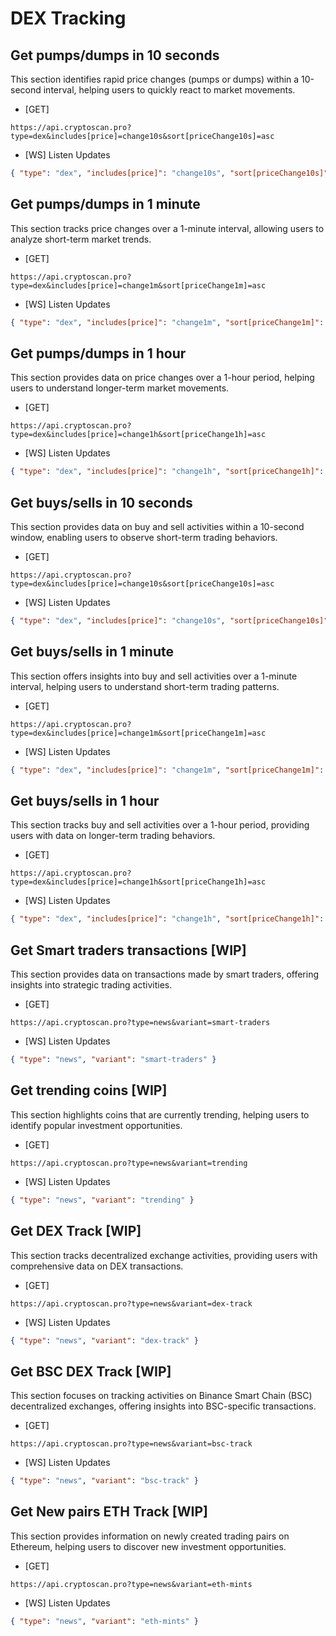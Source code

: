 # DEX Tracking

## Get pumps/dumps in 10 seconds

This section identifies rapid price changes (pumps or dumps) within a 10-second interval, helping users to quickly react to market movements.

- [GET]

```
https://api.cryptoscan.pro?type=dex&includes[price]=change10s&sort[priceChange10s]=asc
```

- [WS] Listen Updates

```json
{ "type": "dex", "includes[price]": "change10s", "sort[priceChange10s]": "asc" }
```

## Get pumps/dumps in 1 minute

This section tracks price changes over a 1-minute interval, allowing users to analyze short-term market trends.

- [GET]

```
https://api.cryptoscan.pro?type=dex&includes[price]=change1m&sort[priceChange1m]=asc
```

- [WS] Listen Updates

```json
{ "type": "dex", "includes[price]": "change1m", "sort[priceChange1m]": "asc" }
```

## Get pumps/dumps in 1 hour

This section provides data on price changes over a 1-hour period, helping users to understand longer-term market movements.

- [GET]

```
https://api.cryptoscan.pro?type=dex&includes[price]=change1h&sort[priceChange1h]=asc
```

- [WS] Listen Updates

```json
{ "type": "dex", "includes[price]": "change1h", "sort[priceChange1h]": "asc" }
```

## Get buys/sells in 10 seconds

This section provides data on buy and sell activities within a 10-second window, enabling users to observe short-term trading behaviors.

- [GET]

```
https://api.cryptoscan.pro?type=dex&includes[price]=change10s&sort[priceChange10s]=asc
```

- [WS] Listen Updates

```json
{ "type": "dex", "includes[price]": "change10s", "sort[priceChange10s]": "asc" }
```

## Get buys/sells in 1 minute

This section offers insights into buy and sell activities over a 1-minute interval, helping users to understand short-term trading patterns.

- [GET]

```
https://api.cryptoscan.pro?type=dex&includes[price]=change1m&sort[priceChange1m]=asc
```

- [WS] Listen Updates

```json
{ "type": "dex", "includes[price]": "change1m", "sort[priceChange1m]": "asc" }
```

## Get buys/sells in 1 hour

This section tracks buy and sell activities over a 1-hour period, providing users with data on longer-term trading behaviors.

- [GET]

```
https://api.cryptoscan.pro?type=dex&includes[price]=change1h&sort[priceChange1h]=asc
```

- [WS] Listen Updates

```json
{ "type": "dex", "includes[price]": "change1h", "sort[priceChange1h]": "asc" }
```

## Get Smart traders transactions [WIP]

This section provides data on transactions made by smart traders, offering insights into strategic trading activities.

- [GET]

```
https://api.cryptoscan.pro?type=news&variant=smart-traders
```

- [WS] Listen Updates

```json
{ "type": "news", "variant": "smart-traders" }
```

## Get trending coins [WIP]

This section highlights coins that are currently trending, helping users to identify popular investment opportunities.

- [GET]

```
https://api.cryptoscan.pro?type=news&variant=trending
```

- [WS] Listen Updates

```json
{ "type": "news", "variant": "trending" }
```

## Get DEX Track [WIP]

This section tracks decentralized exchange activities, providing users with comprehensive data on DEX transactions.

- [GET]

```
https://api.cryptoscan.pro?type=news&variant=dex-track
```

- [WS] Listen Updates

```json
{ "type": "news", "variant": "dex-track" }
```

## Get BSC DEX Track [WIP]

This section focuses on tracking activities on Binance Smart Chain (BSC) decentralized exchanges, offering insights into BSC-specific transactions.

- [GET]

```
https://api.cryptoscan.pro?type=news&variant=bsc-track
```

- [WS] Listen Updates

```json
{ "type": "news", "variant": "bsc-track" }
```

## Get New pairs ETH Track [WIP]

This section provides information on newly created trading pairs on Ethereum, helping users to discover new investment opportunities.

- [GET]

```
https://api.cryptoscan.pro?type=news&variant=eth-mints
```

- [WS] Listen Updates

```json
{ "type": "news", "variant": "eth-mints" }
```
